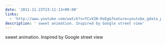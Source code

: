```yaml
---
date: '2011-11-23T23:11:13+00:00'
links:
  - 'http://www.youtube.com/watch?v=TCvX2N-RoEg&feature=youtube_gdata_player'
description: ' sweet animation. Inspired by Google street view'
---
```

 sweet animation. Inspired by Google street view
